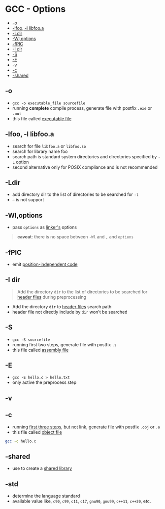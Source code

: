 # GCC - Options

* [-o](#-o)
* [-lfoo, -l libfoo.a](#-lfoo,--l-libfoo.a)
* [-Ldir](#-ldir)
* [-Wl,options](#-wl,options)
* [-fPIC](#-fpic)
* [-I dir](#-i-dir)
* [-S](#-s)
* [-E](#-e)
* [-v](#-v)
* [-c](#-c)
* [-shared](#-shared)

## -o

- `gcc -o executable_file sourcefile`
- running **complete** compile process, generate file with postfix `.exe` or `.out`
- this file called [executable file](executable-file.md)

## -lfoo, -l libfoo.a

- search for file `libfoo.a` or `libfoo.so` 
- search for library name foo
- search path is standard system directories and directories specified by `-L` option
- second alternative only for POSIX compliance and is not recommended

## -Ldir

- add directory dir to the list of directories to be searched for `-l`
- `~` is not support

## -Wl,options

- pass `options` as [linker's](gnu-linker.md) options

> **caveat**: there is no space between `-Wl` and `,` and `options`

## -fPIC

- emit [position-independent code](position-independent-code.md)

## -I dir

> Add the directory `dir` to the list of directories to be searched for [header files](c++-header-file.md) during preprocessing

- Add the directory `dir` to [header files](c++-header-file.md) search path
- header file not directly include by `dir` won't be searched 

## -S

- `gcc -S sourcefile`
- running first two steps, generate file with postfix `.s`
- this file called [assembly file]()

## -E

- `gcc -E hello.c > hello.txt`
- only active the preprocess step

## -v

## -c

- running [first three steps](gcc.md#compilation-process-of-gccg), but not link, generate file with postfix `.obj` or `.o`
- this file called [object file](c-object-file.md)

```sh
gcc -c hello.c
```

## -shared

- use to create a [shared library](c-library-file.md)

## -std

- determine the language standard
- available value like, `c90`, `c99`, `c11`, `c17`, `gnu90`, `gnu99`, `c++11`, `c++20`, etc.

